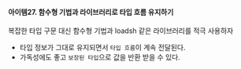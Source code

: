 #### 아이템27. 함수형 기법과 라이브러리로 타입 흐름 유지하기

복잡한 타입 구문 대신 함수형 기법과 loadsh 같은 라이브러리를 적극 사용하자
* 타입 정보가 그대로 유지되면서 `타입 흐름`이 계속 전달된다.
* 가독성에도 좋고 `보장된 타입`으로 값을 반환 받을 수 있다.



